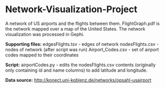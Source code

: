 # Network-Visualization-Project
A network of US airports and the flights between them. FlightGraph.pdf is the network mapped over a map of the United States. The network visualization was processed in Gephi.

<b>Supporting files:</b>
edgesFlights.tsv - edges of network
nodesFlights.csv - nodes of network (after script was run)
Airport_Codes.csv - set of airport codes mapped to their coordinates

<b>Script:</b>
airportCodes.py - edits the nodesFlights.csv contents (originally only containing id and name columns) to add latitude and longitude.

<b>Data source:</b>
http://konect.uni-koblenz.de/networks/opsahl-usairport

